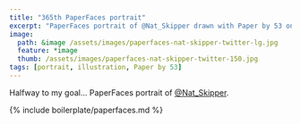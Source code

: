 ```yaml
---
title: "365th PaperFaces portrait"
excerpt: "PaperFaces portrait of @Nat_Skipper drawn with Paper by 53 on an iPad."
image: 
  path: &image /assets/images/paperfaces-nat-skipper-twitter-lg.jpg 
  feature: *image
  thumb: /assets/images/paperfaces-nat-skipper-twitter-150.jpg
tags: [portrait, illustration, Paper by 53]
---
```


Halfway to my goal… PaperFaces portrait of [@Nat_Skipper](http://twitter.com/Nat_Skipper).

{% include boilerplate/paperfaces.md %}